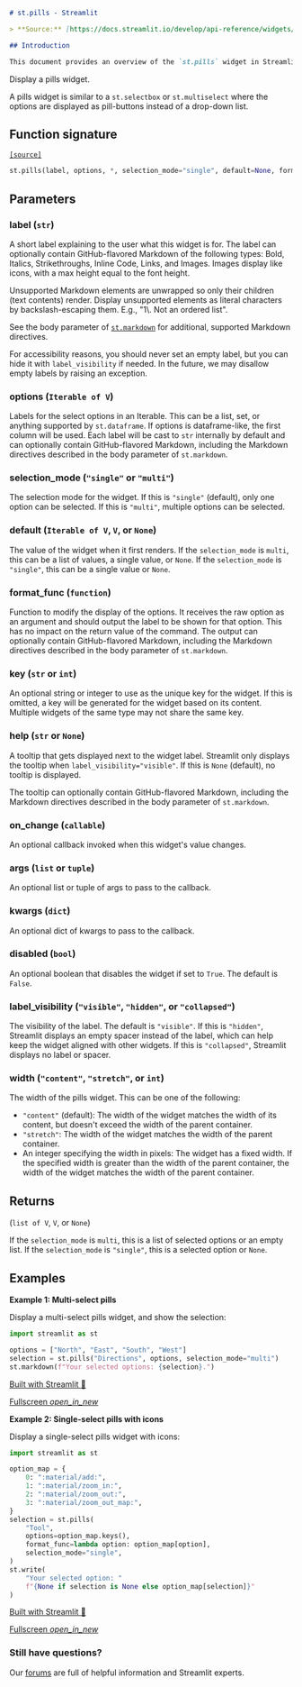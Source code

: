 ```markdown
# st.pills - Streamlit

> **Source:** [https://docs.streamlit.io/develop/api-reference/widgets/st.pills](https://docs.streamlit.io/develop/api-reference/widgets/st.pills)

## Introduction

This document provides an overview of the `st.pills` widget in Streamlit.
```


Display a pills widget.

A pills widget is similar to a `st.selectbox` or `st.multiselect` where the options are displayed as pill-buttons instead of a drop-down list.

## Function signature

[`[source]`](https://github.com/streamlit/streamlit/blob/1.50.0/lib/streamlit/elements/widgets/button_group.py#L471 "View st.pills source code on GitHub")

```python
st.pills(label, options, *, selection_mode="single", default=None, format_func=None, key=None, help=None, on_change=None, args=None, kwargs=None, disabled=False, label_visibility="visible", width="content")
```

## Parameters

### label (`str`)

A short label explaining to the user what this widget is for. The label can optionally contain GitHub-flavored Markdown of the following types: Bold, Italics, Strikethroughs, Inline Code, Links, and Images. Images display like icons, with a max height equal to the font height.

Unsupported Markdown elements are unwrapped so only their children (text contents) render. Display unsupported elements as literal characters by backslash-escaping them. E.g., "1\\. Not an ordered list".

See the body parameter of [`st.markdown`](https://docs.streamlit.io/develop/api-reference/text/st.markdown) for additional, supported Markdown directives.

For accessibility reasons, you should never set an empty label, but you can hide it with `label_visibility` if needed. In the future, we may disallow empty labels by raising an exception.

### options (`Iterable of V`)

Labels for the select options in an Iterable. This can be a list, set, or anything supported by `st.dataframe`. If options is dataframe-like, the first column will be used. Each label will be cast to `str` internally by default and can optionally contain GitHub-flavored Markdown, including the Markdown directives described in the body parameter of `st.markdown`.

### selection_mode (`"single"` or `"multi"`)

The selection mode for the widget. If this is `"single"` (default), only one option can be selected. If this is `"multi"`, multiple options can be selected.

### default (`Iterable of V`, `V`, or `None`)

The value of the widget when it first renders. If the `selection_mode` is `multi`, this can be a list of values, a single value, or `None`. If the `selection_mode` is `"single"`, this can be a single value or `None`.

### format_func (`function`)

Function to modify the display of the options. It receives the raw option as an argument and should output the label to be shown for that option. This has no impact on the return value of the command. The output can optionally contain GitHub-flavored Markdown, including the Markdown directives described in the body parameter of `st.markdown`.

### key (`str` or `int`)

An optional string or integer to use as the unique key for the widget. If this is omitted, a key will be generated for the widget based on its content. Multiple widgets of the same type may not share the same key.

### help (`str` or `None`)

A tooltip that gets displayed next to the widget label. Streamlit only displays the tooltip when `label_visibility="visible"`. If this is `None` (default), no tooltip is displayed.

The tooltip can optionally contain GitHub-flavored Markdown, including the Markdown directives described in the body parameter of `st.markdown`.

### on_change (`callable`)

An optional callback invoked when this widget's value changes.

### args (`list` or `tuple`)

An optional list or tuple of args to pass to the callback.

### kwargs (`dict`)

An optional dict of kwargs to pass to the callback.

### disabled (`bool`)

An optional boolean that disables the widget if set to `True`. The default is `False`.

### label_visibility (`"visible"`, `"hidden"`, or `"collapsed"`)

The visibility of the label. The default is `"visible"`. If this is `"hidden"`, Streamlit displays an empty spacer instead of the label, which can help keep the widget aligned with other widgets. If this is `"collapsed"`, Streamlit displays no label or spacer.

### width (`"content"`, `"stretch"`, or `int`)

The width of the pills widget. This can be one of the following:

*   `"content"` (default): The width of the widget matches the width of its content, but doesn't exceed the width of the parent container.
*   `"stretch"`: The width of the widget matches the width of the parent container.
*   An integer specifying the width in pixels: The widget has a fixed width. If the specified width is greater than the width of the parent container, the width of the widget matches the width of the parent container.

## Returns

(`list of V`, `V`, or `None`)

If the `selection_mode` is `multi`, this is a list of selected options or an empty list. If the `selection_mode` is `"single"`, this is a selected option or `None`.

## Examples

**Example 1: Multi-select pills**

Display a multi-select pills widget, and show the selection:

```python
import streamlit as st

options = ["North", "East", "South", "West"]
selection = st.pills("Directions", options, selection_mode="multi")
st.markdown(f"Your selected options: {selection}.")
```

[Built with Streamlit 🎈](https://streamlit.io)

[Fullscreen _open\_in\_new_](https://doc-pills-multi.streamlit.app//?utm_medium=oembed&)

**Example 2: Single-select pills with icons**

Display a single-select pills widget with icons:

```python
import streamlit as st

option_map = {
    0: ":material/add:",
    1: ":material/zoom_in:",
    2: ":material/zoom_out:",
    3: ":material/zoom_out_map:",
}
selection = st.pills(
    "Tool",
    options=option_map.keys(),
    format_func=lambda option: option_map[option],
    selection_mode="single",
)
st.write(
    "Your selected option: "
    f"{None if selection is None else option_map[selection]}"
)
```

[Built with Streamlit 🎈](https://streamlit.io)

[Fullscreen _open\_in\_new_](https://doc-pills-single.streamlit.app//?utm_medium=oembed&)

### Still have questions?

Our [forums](https://discuss.streamlit.io) are full of helpful information and Streamlit experts.

